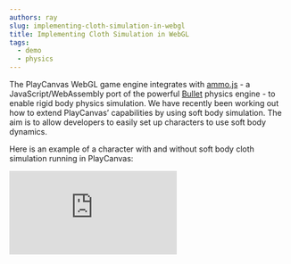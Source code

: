 ```yaml
---
authors: ray
slug: implementing-cloth-simulation-in-webgl
title: Implementing Cloth Simulation in WebGL
tags:
  - demo
  - physics
---
```


The PlayCanvas WebGL game engine integrates with [ammo.js](https://github.com/kripken/ammo.js) - a JavaScript/WebAssembly port of the powerful [Bullet](https://github.com/bulletphysics/bullet3) physics engine - to enable rigid body physics simulation. We have recently been working out how to extend PlayCanvas’ capabilities by using soft body simulation. The aim is to allow developers to easily set up characters to use soft body dynamics.

Here is an example of a character with and without soft body cloth simulation running in PlayCanvas:

<div className="iframe-container">
    <iframe loading="lazy" src="https://playcanv.as/p/WpURkO1l/" title="360 lookaround camera" webkitallowfullscreen="true" mozallowfullscreen="true" allow="autoplay" allowfullscreen="true" allowvr="" scrolling="no" frameborder="0" />
</div>
_**[RUN FULLSCREEN](https://playcanv.as/p/WpURkO1l/)**_

Want to know how it was done? Read on!

**_Step 1: Create a soft body dynamics world_**

By default, PlayCanvas' rigid body component system [creates an ammo.js dynamics world](hhttps://github.com/playcanvas/engine/blob/cf28baf6f1ccd5568597946c62c1696a4ad9919e/src/framework/components/rigid-body/system.js#L348) that only supports generic rigid bodies. Cloth simulation requires a soft body dynamics world ([btSoftRigidDynamicsWorld](https://pybullet.org/Bullet/BulletFull/classbtSoftRigidDynamicsWorld.html)). Currently, there's no easy way to override this, so for the purpose of these experiments, a new, parallel soft body dynamics world is created and managed by the application itself. Eventually, we may make the type of the internal dynamics world selectable, or maybe even allow multiple worlds to be created, but for now, this is how the demo was structured.

**_Step 2: Implement CPU skinning_**

PlayCanvas performs all skinning on the GPU. However we need skinned positions on CPU to update the soft body anchors ([btSoftBody::Anchor](https://pybullet.org/Bullet/BulletFull/structbtSoftBody_1_1Anchor.html)) to match the character's animation. CPU skinning may be supported in future PlayCanvas releases.

**_Step 3: Patch shaders to support composite simulated and non-simulated mesh rendering_**

Soft body meshes will generate vertex positions and normal data in world space, so in order to render the dynamically simulated (cloth) parts of character meshes correctly, we have to patch in support by overriding the current PlayCanvas [vertex transform shader chunk](https://github.com/playcanvas/engine/blob/main/src/scene/shader-lib/chunks/common/vert/transform.js). In a final implementation, no patching should be necessary, as we would probably add in-built support for composite simulated and non-simulated mesh rendering.

**_Step 4: Implement render meshes to soft body meshes conversion_**

PlayCanvas character meshes cannot be used directly by the soft body mesh creation functions ([btSoftBodyHelpers::CreateFromTriMesh](https://pybullet.org/Bullet/BulletFull/structbtSoftBodyHelpers.html#a272cdc7d6d2ad911550d823419bdd3e7)) and so require some conversion, so the PlayCanvas [vertex iterator](https://github.com/playcanvas/engine/blob/main/src/platform/graphics/vertex-iterator.js) was used to access and convert the mesh data. Eventually this conversion could be done on asset import into the PlayCanvas editor.

**_Step 5: Implement per-bone attachments_**

PlayCanvas currently doesn't have a way to attach objects to specific character bones via the Editor (it's on our roadmap for the coming months!). Therefore, per-bone attachments was implemented in order to attach simplified rigid body colliders to different parts of the character to prevent the cloth from intersecting the character mesh. We are using simplified colliders instead of trying to use the full skinned character mesh because it runs much faster.

If you are feeling adventurous, you can find the prototype source code for the example above in this PlayCanvas project:

[https://playcanvas.com/project/691109/overview/cloth-simulation-demo](https://playcanvas.com/project/691109/overview/cloth-simulation-demo)

It is a prototype implementation and so expect many changes (some of which are mentioned above) in a final implementation.

Want to try soft body dynamics on your own character? Here's how:

**_Step 1: Fork the [PlayCanvas prototype project](https://playcanvas.com/project/691109/overview/cloth-simulation-demo)._**

**_Step 2: Mark out what parts of the character you want simulated:_**

This is done by painting colors into the character mesh vertices - the example character was downloaded from [Mixamo](https://www.mixamo.com/), and imported into [Blender](https://www.blender.org/):

[![](/img/cloth-simulation-painted-vertices-1.jpg)](/img/cloth-simulation-painted-vertices-1.jpg)

[![](/img/cloth-simulation-painted-vertices-2.jpg)](/img/cloth-simulation-painted-vertices-2.jpg)Black = fully simulated, White = not simulated

**_Step 3: Import the character into the PlayCanvas editor and set up collision:_**

[![](/img/cloth-simulation-collision-1.jpg)](/img/cloth-simulation-collision-1.jpg)

[![](/img/cloth-simulation-collision-2.jpg)](/img/cloth-simulation-collision-2.jpg)

On this character, only colliders for the legs and body are needed.

### What's Next?

We are really excited about developing this technology in the coming months. We will focus on these areas:

- Take learnings from the prototype and add good support for soft body dynamics in PlayCanvas
- Create easy to use tools for PlayCanvas developers to import and setup characters with soft body dynamics
- Further optimize and improve quality

We would love to get your thoughts and feedback so come join the conversation on the [PlayCanvas forum](https://forum.playcanvas.com/t/how-to-implement-cloth-simulation-with-playcanvas/13484)!
